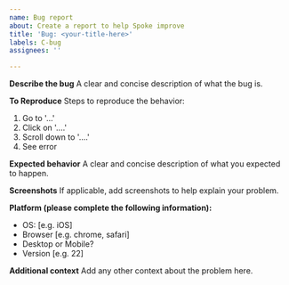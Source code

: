 ```yaml
---
name: Bug report
about: Create a report to help Spoke improve
title: 'Bug: <your-title-here>'
labels: C-bug
assignees: ''

---
```


**Describe the bug**
A clear and concise description of what the bug is.

**To Reproduce**
Steps to reproduce the behavior:
1. Go to '...'
2. Click on '....'
3. Scroll down to '....'
4. See error

**Expected behavior**
A clear and concise description of what you expected to happen.

**Screenshots**
If applicable, add screenshots to help explain your problem.

**Platform (please complete the following information):**
 - OS: [e.g. iOS]
 - Browser [e.g. chrome, safari]
 - Desktop or Mobile?
 - Version [e.g. 22]

**Additional context**
Add any other context about the problem here.

